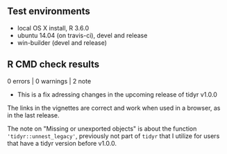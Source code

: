 ## Test environments
* local OS X install, R 3.6.0
* ubuntu 14.04 (on travis-ci), devel and release
* win-builder (devel and release)

## R CMD check results

0 errors | 0 warnings | 2 note

* This is a fix adressing changes in the upcoming release of tidyr v1.0.0

The links in the vignettes are correct and work when used in a browser, as in
the last release.

The note on "Missing or unexported objects" is about the function
`'tidyr::unnest_legacy'`, previously not part of `tidyr` that I utilize for 
users that have a tidyr version before v1.0.0.
